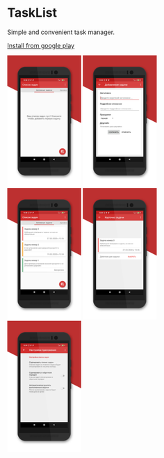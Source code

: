 # TaskList

Simple and convenient task manager.

[Install from google play](https://play.google.com/store/apps/details?id=com.arturdevmob.tasklist)

<img src="https://raw.githubusercontent.com/ArturDevMob/TaskList/master/images/1.png" width="170" /> <img src="https://raw.githubusercontent.com/ArturDevMob/TaskList/master/images/2.png" width="170" /> <img src="https://raw.githubusercontent.com/ArturDevMob/TaskList/master/images/3.png" width="170" /> <img src="https://raw.githubusercontent.com/ArturDevMob/TaskList/master/images/4.png" width="170" /> <img src="https://raw.githubusercontent.com/ArturDevMob/TaskList/master/images/5.png" width="170" />

